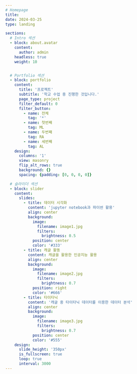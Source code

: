 ```yaml
---
# Homepage
title:
date: 2024-03-25
type: landing

sections:
  # Intro 섹션
  - block: about.avatar
    content:
      author: admin
    headless: true
    weight: 10


  # Portfolio 섹션
  - block: portfolio
    content:
      title: '프로젝트'
      subtitle: '학교 수업 중 진행한 것입니다.'
      page_type: project
      filter_default: 0
      filter_button:
        - name: 전체
          tag: '*'
        - name: 첫번째
          tag: ML
        - name: 두번째
          tag: RA
        - name: 세번째
          tag: AL
    design:
      columns: '1'
      view: masonry
      flip_alt_rows: true
      background: {}
      spacing: {padding: [0, 0, 0, 0]}

  # 슬라이더 섹션
  - block: slider
    content:
      slides:
        - title: 데이터 시각화
          content: 'jupyter notebook과 파이썬 활용'
          align: center
          background:
            image:
              filename: image1.jpg
              filters:
                brightness: 0.5
            position: center
            color: '#333'
        - title: 캐글 활동
          content: 캐글을 활용한 인공지능 활용
          align: center
          background:
            image:
              filename: image2.jpg
              filters:
                brightness: 0.7
            position: right
            color: '#666'
        - title: 타이타닉
          content: '캐글 중 타이타닉 데이터를 이용한 데이터 분석'
          align: center
          background:
            image:
              filename: image3.jpg
              filters:
                brightness: 0.7
            position: center
            color: '#555'
    design:
      slide_height: '350px'
      is_fullscreen: true
      loop: true
      interval: 3000
---
```


